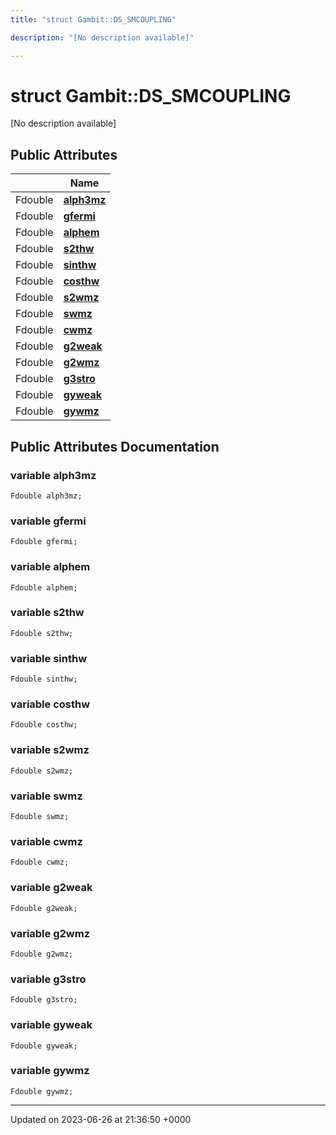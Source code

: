 ```yaml
---
title: "struct Gambit::DS_SMCOUPLING"

description: "[No description available]"

---
```


# struct Gambit::DS_SMCOUPLING



[No description available]

## Public Attributes

|                | Name           |
| -------------- | -------------- |
| Fdouble | **[alph3mz](/documentation/code/classes/structgambit_1_1ds__smcoupling/#variable-alph3mz)**  |
| Fdouble | **[gfermi](/documentation/code/classes/structgambit_1_1ds__smcoupling/#variable-gfermi)**  |
| Fdouble | **[alphem](/documentation/code/classes/structgambit_1_1ds__smcoupling/#variable-alphem)**  |
| Fdouble | **[s2thw](/documentation/code/classes/structgambit_1_1ds__smcoupling/#variable-s2thw)**  |
| Fdouble | **[sinthw](/documentation/code/classes/structgambit_1_1ds__smcoupling/#variable-sinthw)**  |
| Fdouble | **[costhw](/documentation/code/classes/structgambit_1_1ds__smcoupling/#variable-costhw)**  |
| Fdouble | **[s2wmz](/documentation/code/classes/structgambit_1_1ds__smcoupling/#variable-s2wmz)**  |
| Fdouble | **[swmz](/documentation/code/classes/structgambit_1_1ds__smcoupling/#variable-swmz)**  |
| Fdouble | **[cwmz](/documentation/code/classes/structgambit_1_1ds__smcoupling/#variable-cwmz)**  |
| Fdouble | **[g2weak](/documentation/code/classes/structgambit_1_1ds__smcoupling/#variable-g2weak)**  |
| Fdouble | **[g2wmz](/documentation/code/classes/structgambit_1_1ds__smcoupling/#variable-g2wmz)**  |
| Fdouble | **[g3stro](/documentation/code/classes/structgambit_1_1ds__smcoupling/#variable-g3stro)**  |
| Fdouble | **[gyweak](/documentation/code/classes/structgambit_1_1ds__smcoupling/#variable-gyweak)**  |
| Fdouble | **[gywmz](/documentation/code/classes/structgambit_1_1ds__smcoupling/#variable-gywmz)**  |

## Public Attributes Documentation

### variable alph3mz

```
Fdouble alph3mz;
```


### variable gfermi

```
Fdouble gfermi;
```


### variable alphem

```
Fdouble alphem;
```


### variable s2thw

```
Fdouble s2thw;
```


### variable sinthw

```
Fdouble sinthw;
```


### variable costhw

```
Fdouble costhw;
```


### variable s2wmz

```
Fdouble s2wmz;
```


### variable swmz

```
Fdouble swmz;
```


### variable cwmz

```
Fdouble cwmz;
```


### variable g2weak

```
Fdouble g2weak;
```


### variable g2wmz

```
Fdouble g2wmz;
```


### variable g3stro

```
Fdouble g3stro;
```


### variable gyweak

```
Fdouble gyweak;
```


### variable gywmz

```
Fdouble gywmz;
```


-------------------------------

Updated on 2023-06-26 at 21:36:50 +0000